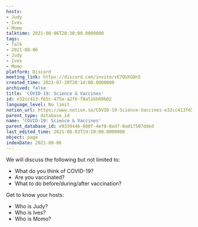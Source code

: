 ```yaml
---
hosts:
- Judy
- Ives
- Momo
talktime: 2021-08-06T20:30:00.0000000
tags:
- Talk
- 2021-08-06
- Judy
- Ives
- Momo
platform: Discord
meeting_link: https://discord.com/invite/vE7QUXGDnS
created_time: 2021-07-20T20:14:00.0000000
archived: false
title: 'COVID-19: Science & Vaccines'
id: e32cc413-f65c-475a-a2f6-f8a516b09b02
language_level: No limit
notion_url: https://www.notion.so/COVID-19-Science-Vaccines-e32cc413f65c475aa2f6f8a516b09b02
parent_type: database_id
name: 'COVID-19: Science & Vaccines'
parent_database_id: e9339446-880f-4ef0-8ad7-8ad1f507dded
last_edited_time: 2021-08-03T19:20:00.0000000
object: page
indexDate: 2021-08-06
---
```



We will discuss the following but not limited to:
   - What do you think of COVID-19?
   - Are you vaccinated?
   - What to do before/during/after vaccination?

Get to know your hosts:
   - Who is Judy?
   - Who is Ives?
   - Who is Momo?



